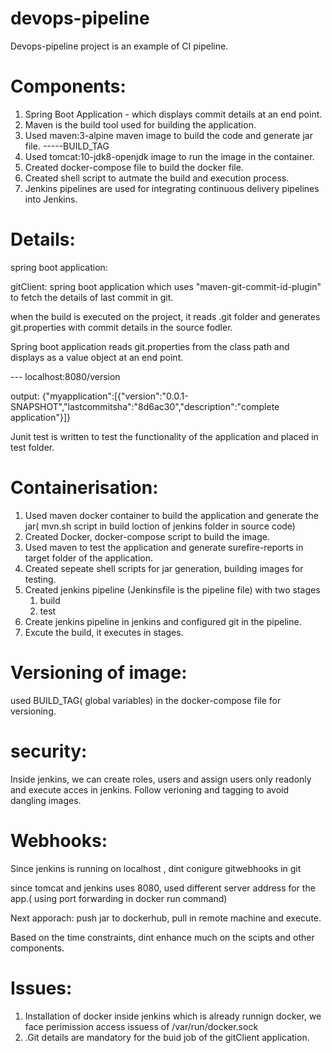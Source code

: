 # devops-pipeline

Devops-pipeline project is an example of CI pipeline.

Components:
==========

1. Spring Boot Application - which displays commit details at an end point.
2. Maven is the build tool used for building the application.
3. Used maven:3-alpine maven image to build the code and generate jar file.  -----BUILD_TAG
4. Used tomcat:10-jdk8-openjdk image to run the image in the container.
5. Created docker-compose file to build the docker file.
6. Created shell script to autmate the build and execution process.
7. Jenkins pipelines are used for integrating continuous delivery pipelines into Jenkins.

Details:
========
 
 spring boot application:
 
 gitClient: spring boot application which uses "maven-git-commit-id-plugin" to fetch the details of last commit in git.
 
 when the build is executed on the project, it reads .git folder and generates git.properties with commit details in the source fodler.
 
 Spring boot application reads git.properties from the class path and displays as a value object at an end point.
 
 --- localhost:8080/version
 
 output:   {"myapplication":[{"version":"0.0.1-SNAPSHOT","lastcommitsha":"8d6ac30","description":"complete application"}]}
 
 Junit test is written to test the functionality of the application and placed in test folder.
 
 Containerisation:
 ================
 
 1. Used maven docker container to build the application and generate the jar( mvn.sh script in build loction of jenkins folder in source code)
 2. Created Docker, docker-compose script to build the image.
 3. Used maven to test the application and generate surefire-reports in target folder of the application.
 4. Created sepeate shell scripts for jar generation, building images for testing.
 5. Created jenkins pipeline (Jenkinsfile is the pipeline file) with two stages 
      1. build
      2. test
 6. Create jenkins pipeline in jenkins and configured git in the pipeline.
 7. Excute the build, it executes in stages.
 
 Versioning of image: 
 ==================
 used BUILD_TAG( global variables)  in the docker-compose file for versioning.
 
 security:
 =========
  Inside jenkins, we can create roles, users and assign users only readonly and execute acces in jenkins.
  Follow verioning and tagging to avoid dangling images.
  
  Webhooks:
  ==========
   Since jenkins is running on localhost , dint conigure gitwebhooks in git
   
   since tomcat and jenkins uses 8080, used different server address for the app.( using port forwarding in docker run command)
   
  
  Next apporach:  push jar to dockerhub, pull in remote machine and execute.
 
 Based on the time constraints, dint enhance much on the scipts and other components.
 
 
 
 Issues:
 =======
 
1.   Installation of docker inside jenkins which is already runnign docker, we face perimission access issuess of /var/run/docker.sock
2.   .Git details are mandatory for the buid job of the gitClient application.
 
 
 
 
 

 
 
